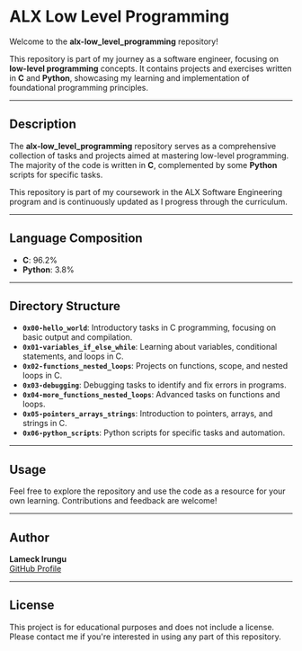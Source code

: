 # ALX Low Level Programming

Welcome to the **alx-low_level_programming** repository! 

This repository is part of my journey as a software engineer, focusing on **low-level programming** concepts. It contains projects and exercises written in **C** and **Python**, showcasing my learning and implementation of foundational programming principles.

---

## Description

The **alx-low_level_programming** repository serves as a comprehensive collection of tasks and projects aimed at mastering low-level programming. The majority of the code is written in **C**, complemented by some **Python** scripts for specific tasks.

This repository is part of my coursework in the ALX Software Engineering program and is continuously updated as I progress through the curriculum.

---

## Language Composition

- **C**: 96.2%
- **Python**: 3.8%

---

## Directory Structure

- **`0x00-hello_world`**: Introductory tasks in C programming, focusing on basic output and compilation.
- **`0x01-variables_if_else_while`**: Learning about variables, conditional statements, and loops in C.
- **`0x02-functions_nested_loops`**: Projects on functions, scope, and nested loops in C.
- **`0x03-debugging`**: Debugging tasks to identify and fix errors in programs.
- **`0x04-more_functions_nested_loops`**: Advanced tasks on functions and loops.
- **`0x05-pointers_arrays_strings`**: Introduction to pointers, arrays, and strings in C.
- **`0x06-python_scripts`**: Python scripts for specific tasks and automation.

---

## Usage

Feel free to explore the repository and use the code as a resource for your own learning. Contributions and feedback are welcome!

---

## Author

**Lameck Irungu**  
[GitHub Profile](https://github.com/lameckirungu)

---

## License

This project is for educational purposes and does not include a license. Please contact me if you're interested in using any part of this repository.
